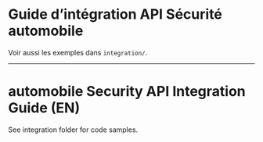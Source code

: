 # Guide d’intégration API Sécurité automobile

Voir aussi les exemples dans `integration/`.

---

# automobile Security API Integration Guide (EN)

See integration folder for code samples.
